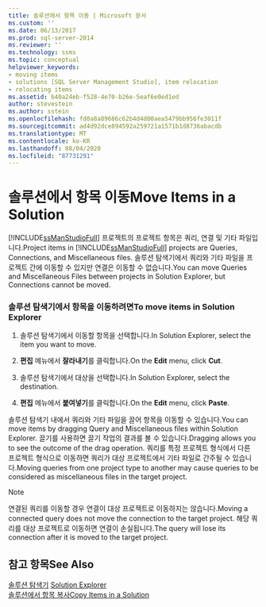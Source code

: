 ```yaml
---
title: 솔루션에서 항목 이동 | Microsoft 문서
ms.custom: ''
ms.date: 06/13/2017
ms.prod: sql-server-2014
ms.reviewer: ''
ms.technology: ssms
ms.topic: conceptual
helpviewer_keywords:
- moving items
- solutions [SQL Server Management Studio], item relocation
- relocating items
ms.assetid: b40a24eb-f528-4e70-b26e-5eaf6e0ed1ed
author: stevestein
ms.author: sstein
ms.openlocfilehash: fd0a8a89686c62b4d4d00aea5479bb956fe3011f
ms.sourcegitcommit: ad4d92dce894592a259721a1571b1d8736abacdb
ms.translationtype: MT
ms.contentlocale: ko-KR
ms.lasthandoff: 08/04/2020
ms.locfileid: "87731291"
---
```

# <a name="move-items-in-a-solution"></a><span data-ttu-id="01fcd-102">솔루션에서 항목 이동</span><span class="sxs-lookup"><span data-stu-id="01fcd-102">Move Items in a Solution</span></span>
  <span data-ttu-id="01fcd-103">[!INCLUDE[ssManStudioFull](../../includes/ssmanstudiofull-md.md)] 프로젝트의 프로젝트 항목은 쿼리, 연결 및 기타 파일입니다.</span><span class="sxs-lookup"><span data-stu-id="01fcd-103">Project items in [!INCLUDE[ssManStudioFull](../../includes/ssmanstudiofull-md.md)] projects are Queries, Connections, and Miscellaneous files.</span></span> <span data-ttu-id="01fcd-104">솔루션 탐색기에서 쿼리와 기타 파일을 프로젝트 간에 이동할 수 있지만 연결은 이동할 수 없습니다.</span><span class="sxs-lookup"><span data-stu-id="01fcd-104">You can move Queries and Miscellaneous Files between projects in Solution Explorer, but Connections cannot be moved.</span></span>  
  
### <a name="to-move-items-in-solution-explorer"></a><span data-ttu-id="01fcd-105">솔루션 탐색기에서 항목을 이동하려면</span><span class="sxs-lookup"><span data-stu-id="01fcd-105">To move items in Solution Explorer</span></span>  
  
1.  <span data-ttu-id="01fcd-106">솔루션 탐색기에서 이동할 항목을 선택합니다.</span><span class="sxs-lookup"><span data-stu-id="01fcd-106">In Solution Explorer, select the item you want to move.</span></span>  
  
2.  <span data-ttu-id="01fcd-107">**편집** 메뉴에서 **잘라내기**를 클릭합니다.</span><span class="sxs-lookup"><span data-stu-id="01fcd-107">On the **Edit** menu, click **Cut**.</span></span>  
  
3.  <span data-ttu-id="01fcd-108">솔루션 탐색기에서 대상을 선택합니다.</span><span class="sxs-lookup"><span data-stu-id="01fcd-108">In Solution Explorer, select the destination.</span></span>  
  
4.  <span data-ttu-id="01fcd-109">**편집** 메뉴에서 **붙여넣기**를 클릭합니다.</span><span class="sxs-lookup"><span data-stu-id="01fcd-109">On the **Edit** menu, click **Paste**.</span></span>  
  
 <span data-ttu-id="01fcd-110">솔루션 탐색기 내에서 쿼리와 기타 파일을 끌어 항목을 이동할 수 있습니다.</span><span class="sxs-lookup"><span data-stu-id="01fcd-110">You can move items by dragging Query and Miscellaneous files within Solution Explorer.</span></span> <span data-ttu-id="01fcd-111">끌기를 사용하면 끌기 작업의 결과를 볼 수 있습니다.</span><span class="sxs-lookup"><span data-stu-id="01fcd-111">Dragging allows you to see the outcome of the drag operation.</span></span> <span data-ttu-id="01fcd-112">쿼리를 특정 프로젝트 형식에서 다른 프로젝트 형식으로 이동하면 쿼리가 대상 프로젝트에서 기타 파일로 간주될 수 있습니다.</span><span class="sxs-lookup"><span data-stu-id="01fcd-112">Moving queries from one project type to another may cause queries to be considered as miscellaneous files in the target project.</span></span>  
  
> [!NOTE]  
>  <span data-ttu-id="01fcd-113">연결된 쿼리를 이동할 경우 연결이 대상 프로젝트로 이동하지는 않습니다.</span><span class="sxs-lookup"><span data-stu-id="01fcd-113">Moving a connected query does not move the connection to the target project.</span></span> <span data-ttu-id="01fcd-114">해당 쿼리를 대상 프로젝트로 이동하면 연결이 손실됩니다.</span><span class="sxs-lookup"><span data-stu-id="01fcd-114">The query will lose its connection after it is moved to the target project.</span></span>  
  
## <a name="see-also"></a><span data-ttu-id="01fcd-115">참고 항목</span><span class="sxs-lookup"><span data-stu-id="01fcd-115">See Also</span></span>  
 <span data-ttu-id="01fcd-116">[솔루션 탐색기](solution-explorer.md) </span><span class="sxs-lookup"><span data-stu-id="01fcd-116">[Solution Explorer](solution-explorer.md) </span></span>  
 [<span data-ttu-id="01fcd-117">솔루션에서 항목 복사</span><span class="sxs-lookup"><span data-stu-id="01fcd-117">Copy Items in a Solution</span></span>](copy-items-in-a-solution.md)  
  
  
